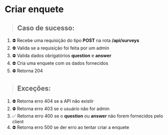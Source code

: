 # Criar enquete

> ## Caso de sucesso:
1. ⛔ Recebe uma requisição do tipo **POST** na rota **/api/surveys**
1. ⛔ Valida se a requisição foi feita por um admin
1. ⛔ Valida dados obrigatórios **question** e **answer**
1. ⛔ Cria uma enquete com os dados fornecidos
1. ⛔ Retorna 204

> ## Exceções:
1. ⛔ Retorna erro 404 se a API não existir
1. ⛔ Retorna erro 403 se o usuário não for admin
1. ✅ Retorna erro 400 se o **question** ou **answer** não forem fornecidos pelo client
1. ⛔ Retorna erro 500 se der erro ao tentar criar a enquete